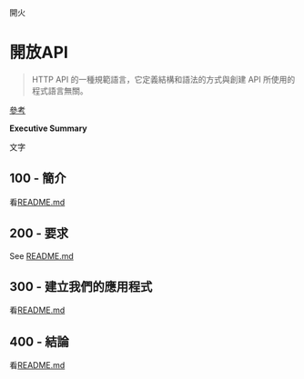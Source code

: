開火

# 開放API

> HTTP API 的一種規範語言，它定義結構和語法的方式與創建 API 所使用的程式語言無關。

[參考](./REFERENCES.md)

**Executive Summary**

文字

## 100 - 簡介

看[README.md](./100/README.md)

## 200 - 要求

See [README.md](./200/README.md)

## 300 - 建立我們的應用程式

看[README.md](./300/README.md)

## 400 - 結論

看[README.md](./400/README.md)
